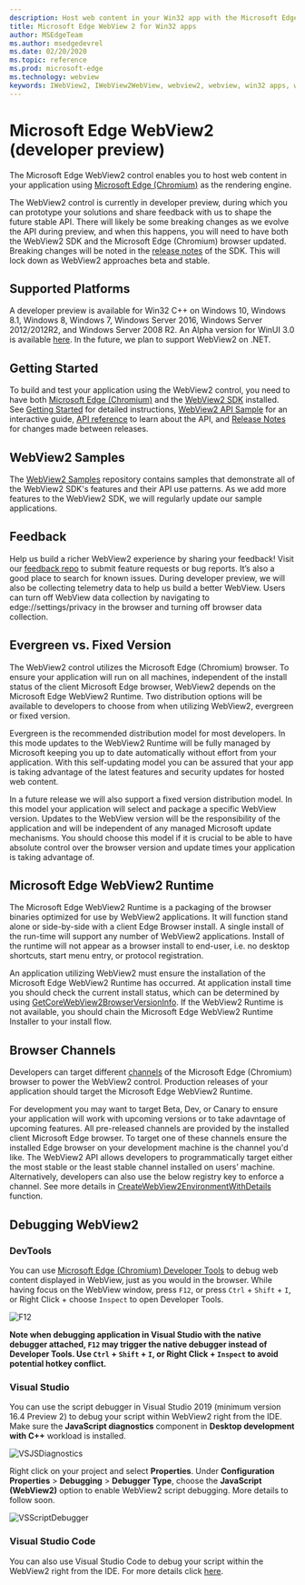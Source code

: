 ```yaml
---
description: Host web content in your Win32 app with the Microsoft Edge WebView 2 control
title: Microsoft Edge WebView 2 for Win32 apps
author: MSEdgeTeam
ms.author: msedgedevrel
ms.date: 02/20/2020
ms.topic: reference
ms.prod: microsoft-edge
ms.technology: webview
keywords: IWebView2, IWebView2WebView, webview2, webview, win32 apps, win32, edge, ICoreWebView2, ICoreWebView2Host, browser control, edge html
---
```


# Microsoft Edge WebView2 (developer preview)

The Microsoft Edge WebView2 control enables you to host web content in your application using [Microsoft Edge (Chromium)](https://www.microsoftedgeinsider.com/) as the rendering engine.

The WebView2 control is currently in developer preview, during which you can prototype your solutions and share feedback with us to shape the future stable API. There will likely be some breaking changes as we evolve the API during preview, and when this happens, you will need to have both the WebView2 SDK and the Microsoft Edge (Chromium) browser updated. Breaking changes will be noted in the [release notes](webview2/releasenotes.md) of the SDK. This will lock down as WebView2 approaches beta and stable.

## Supported Platforms

A developer preview is available for Win32 C++ on Windows 10, Windows 8.1, Windows 8, Windows 7, Windows Server 2016, Windows Server 2012/2012R2, and Windows Server 2008 R2. An Alpha version for WinUI 3.0 is available [here](https://docs.microsoft.com/uwp/toolkits/winui3/). In the future, we plan to support WebView2 on .NET.  

## Getting Started

To build and test your application using the WebView2 control, you need to have both [Microsoft Edge (Chromium)](https://www.microsoftedgeinsider.com/download/) and the [WebView2 SDK](https://aka.ms/webviewnuget) installed. See [Getting Started](webview2/gettingstarted.md) for detailed instructions, [WebView2 API Sample](https://github.com/MicrosoftEdge/WebView2Samples/tree/master/WebView2APISample) for an interactive guide, [API reference](webview2/reference-webview2.md) to learn about the API, and [Release Notes](webview2/releasenotes.md) for changes made between releases.

## WebView2 Samples

The [WebView2 Samples](https://github.com/MicrosoftEdge/WebView2Samples) repository contains samples that demonstrate all of the WebView2 SDK's features and their API use patterns. As we add more features to the WebView2 SDK, we will regularly update our sample applications.

## Feedback

Help us build a richer WebView2 experience by sharing your feedback! Visit our [feedback repo](https://aka.ms/webviewfeedback) to submit feature requests or bug reports. It’s also a good place to search for known issues.
During developer preview, we will also be collecting telemetry data to help us build a better WebView. Users can turn off WebView data collection by navigating to edge://settings/privacy in the browser and turning off browser data collection.

## Evergreen vs. Fixed Version

The WebView2 control utilizes the Microsoft Edge (Chromium) browser. To ensure your application will run on all machines, independent of the install status of the client Microsoft Edge browser, WebView2 depends on the Microsoft Edge WebView2 Runtime. Two distribution options will be available to developers to choose from when utilizing WebView2, evergreen or fixed version.

Evergreen is the recommended distribution model for most developers. In this mode updates to the WebView2 Runtime will be fully managed by Microsoft keeping you up to date automatically without effort from your application. With this self-updating model you can be assured that your app is taking advantage of the latest features and security updates for hosted web content.

In a future release we will also support a fixed version distribution model. In this model your application will select and package a specific WebView version. Updates to the WebView version will be the responsibility of the application and will be independent of any managed Microsoft update mechanisms. You should choose this model if it is crucial to be able to have absolute control over the browser version and update times your application is taking advantage of.

## Microsoft Edge WebView2 Runtime

The Microsoft Edge WebView2 Runtime is a packaging of the browser binaries optimized for use by WebView2 applications. It will function stand alone or side-by-side with a client Edge Browser install. A single install of the run-time will support any number of WebView2 applications. Install of the runtime will not appear as a browser install to end-user, i.e. no desktop shortcuts, start menu entry, or protocol registration.

An application utilizing WebView2 must ensure the installation of the Microsoft Edge WebView2 Runtime has occurred. At application install time you should check the current install status, which can be determined by using [GetCoreWebView2BrowserVersionInfo](https://docs.microsoft.com/microsoft-edge/hosting/webview2/reference/webview2.idl#getcorewebview2browserversioninfo). If the WebView2 Runtime is not available, you should chain the Microsoft Edge WebView2 Runtime Installer to your install flow.

## Browser Channels

Developers can target different [channels](https://www.microsoftedgeinsider.com/download/) of the Microsoft Edge (Chromium) browser to power the WebView2 control. Production releases of your application should target the Microsoft Edge WebView2 Runtime. 

For development you may want to target Beta, Dev, or Canary to ensure your application will work with upcoming versions or to take adavntage of upcoming features. All pre-released channels are provided by the installed client Microsoft Edge browser. To target one of these channels ensure the installed Edge browser on your development machine is the channel you'd like. The WebView2 API allows developers to programmatically target either the most stable or the least stable channel installed on users’ machine. Alternatively, developers can also use the below registry key to enforce a channel. See more details in [CreateWebView2EnvironmentWithDetails](webview2/reference/webview2.idl.md) function.

## Debugging WebView2

### DevTools

You can use [Microsoft Edge (Chromium) Developer Tools](https://docs.microsoft.com/microsoft-edge/devtools-guide-chromium) to debug web content displayed in WebView, just as you would in the browser. While having focus on the WebView window, press `F12`, or press `Ctrl` + `Shift` + `I`, or Right Click + choose `Inspect` to open Developer Tools.

![F12](webview2/images/F12.PNG)

**Note when debugging application in Visual Studio with the native debugger attached, `F12` may trigger the native debugger instead of Developer Tools. Use `Ctrl` + `Shift` + `I`, or Right Click + `Inspect` to avoid potential hotkey conflict.**

### Visual Studio

You can use the script debugger in Visual Studio 2019 (minimum version 16.4 Preview 2) to debug your script within WebView2 right from the IDE. Make sure the **JavaScript diagnostics** component in **Desktop development with C++** workload is installed.

![VSJSDiagnostics](webview2/images/VSJSDiagnostics.jpg)

Right click on your project and select **Properties**. Under **Configuration Properties** > **Debugging** > **Debugger Type**,  choose the **JavaScript (WebView2)** option to enable WebView2 script debugging. More details to follow soon.

![VSScriptDebugger](webview2/images/VSScriptDebugger.jpg)

### Visual Studio Code

You can also use Visual Studio Code to debug your script within the WebView2 right from the IDE. For more details click [here](https://github.com/microsoft/vscode-edge-debug2/blob/master/README.md#microsoft-edge-chromium-webview-applications).